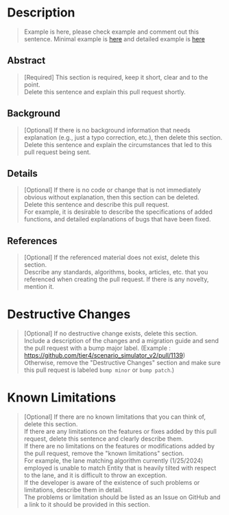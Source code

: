 # Description

> Example is here, please check example and comment out this sentence. Minimal example is [here](pull_request_samples/example_simple.md) and detailed example is [here](pull_request_samples/example_detail.md)

## Abstract

> [Required] This section is required, keep it short, clear and to the point.  
> Delete this sentence and explain this pull request shortly.  

## Background

> [Optional] If there is no background information that needs explanation (e.g., just a typo correction, etc.), then delete this section.  
> Delete this sentence and explain the circumstances that led to this pull request being sent.  

## Details

> [Optional] If there is no code or change that is not immediately obvious without explanation, then this section can be deleted.  
> Delete this sentence and describe this pull request.  
> For example, it is desirable to describe the specifications of added functions, and detailed explanations of bugs that have been fixed.  

## References

> [Optional] If the referenced material does not exist, delete this section.  
> Describe any standards, algorithms, books, articles, etc. that you referenced when creating the pull request. If there is any novelty, mention it.  

# Destructive Changes

> [Optional] If no destructive change exists, delete this section.  
> Include a description of the changes and a migration guide and send the pull request with a bump major label. (Example : https://github.com/tier4/scenario_simulator_v2/pull/1139)  
> Otherwise, remove the "Destructive Changes" section and make sure this pull request is labeled `bump minor` or `bump patch`.)  

# Known Limitations

> [Optional] If there are no known limitations that you can think of, delete this section.  
> If there are any limitations on the features or fixes added by this pull request, delete this sentence and clearly describe them.  
> If there are no limitations on the features or modifications added by the pull request, remove the "known limitations" section.  
> For example, the lane matching algorithm currently (1/25/2024) employed is unable to match Entity that is heavily tilted with respect to the lane, and it is difficult to throw an exception.  
> If the developer is aware of the existence of such problems or limitations, describe them in detail.  
> The problems or limitation should be listed as an Issue on GitHub and a link to it should be provided in this section.  
